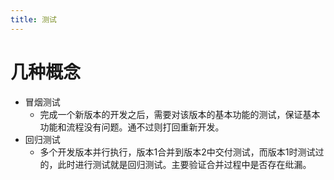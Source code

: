 ```yaml
---
title: 测试
---
```


# 几种概念

- 冒烟测试
  - 完成一个新版本的开发之后，需要对该版本的基本功能的测试，保证基本功能和流程没有问题。通不过则打回重新开发。
- 回归测试
  - 多个开发版本并行执行，版本1合并到版本2中交付测试，而版本1时测试过的，此时进行测试就是回归测试。主要验证合并过程中是否存在纰漏。